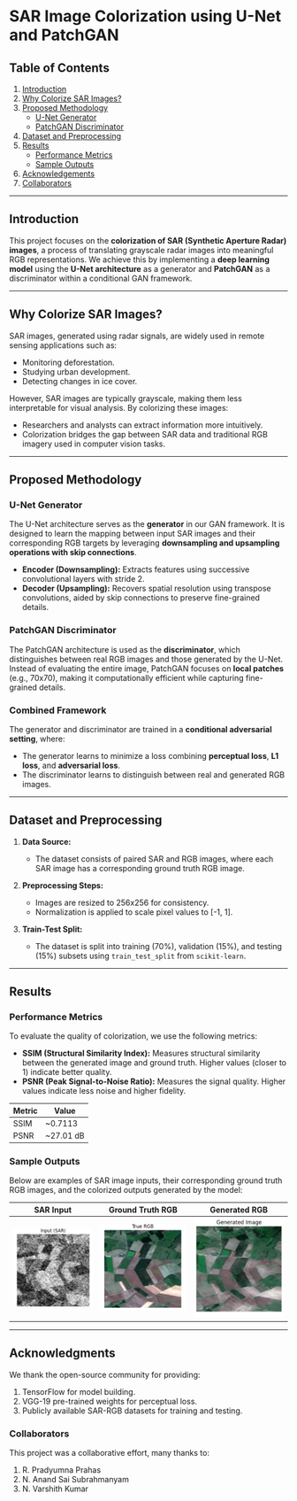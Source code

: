 # SAR Image Colorization using U-Net and PatchGAN

## Table of Contents
1. [Introduction](#introduction)
2. [Why Colorize SAR Images?](#why-colorize-sar-images)
3. [Proposed Methodology](#proposed-methodology)
    - [U-Net Generator](#u-net-generator)
    - [PatchGAN Discriminator](#patchgan-discriminator)
4. [Dataset and Preprocessing](#dataset-and-preprocessing)
5. [Results](#results)
    - [Performance Metrics](#performance-metrics)
    - [Sample Outputs](#sample-outputs)
6. [Acknowledgements](#acknowledgements)
7. [Collaborators](#collaborators)

---

## Introduction

This project focuses on the **colorization of SAR (Synthetic Aperture Radar) images**, a process of translating grayscale radar images into meaningful RGB representations. We achieve this by implementing a **deep learning model** using the **U-Net architecture** as a generator and **PatchGAN** as a discriminator within a conditional GAN framework.

---

## Why Colorize SAR Images?

SAR images, generated using radar signals, are widely used in remote sensing applications such as:
- Monitoring deforestation.
- Studying urban development.
- Detecting changes in ice cover.

However, SAR images are typically grayscale, making them less interpretable for visual analysis. By colorizing these images:
- Researchers and analysts can extract information more intuitively.
- Colorization bridges the gap between SAR data and traditional RGB imagery used in computer vision tasks.

---

## Proposed Methodology

### U-Net Generator
The U-Net architecture serves as the **generator** in our GAN framework. It is designed to learn the mapping between input SAR images and their corresponding RGB targets by leveraging **downsampling and upsampling operations with skip connections**.

- **Encoder (Downsampling):** Extracts features using successive convolutional layers with stride 2.
- **Decoder (Upsampling):** Recovers spatial resolution using transpose convolutions, aided by skip connections to preserve fine-grained details.

### PatchGAN Discriminator
The PatchGAN architecture is used as the **discriminator**, which distinguishes between real RGB images and those generated by the U-Net. Instead of evaluating the entire image, PatchGAN focuses on **local patches** (e.g., 70x70), making it computationally efficient while capturing fine-grained details.

### Combined Framework
The generator and discriminator are trained in a **conditional adversarial setting**, where:
- The generator learns to minimize a loss combining **perceptual loss**, **L1 loss**, and **adversarial loss**.
- The discriminator learns to distinguish between real and generated RGB images.

---

## Dataset and Preprocessing

1. **Data Source:**
   - The dataset consists of paired SAR and RGB images, where each SAR image has a corresponding ground truth RGB image.

2. **Preprocessing Steps:**
   - Images are resized to 256x256 for consistency.
   - Normalization is applied to scale pixel values to [-1, 1].

3. **Train-Test Split:**
   - The dataset is split into training (70%), validation (15%), and testing (15%) subsets using `train_test_split` from `scikit-learn`.

---

## Results

### Performance Metrics
To evaluate the quality of colorization, we use the following metrics:
- **SSIM (Structural Similarity Index):** Measures structural similarity between the generated image and ground truth. Higher values (closer to 1) indicate better quality.
- **PSNR (Peak Signal-to-Noise Ratio):** Measures the signal quality. Higher values indicate less noise and higher fidelity.

| Metric | Value       |
|--------|-------------|
| SSIM   | ~0.7113     |
| PSNR   | ~27.01 dB   |

### Sample Outputs
Below are examples of SAR image inputs, their corresponding ground truth RGB images, and the colorized outputs generated by the model:

| SAR Input      | Ground Truth RGB | Generated RGB |
|----------------|------------------|---------------|
| ![SAR Input](examples/sar_input.png) | ![RGB Truth](examples/ground_truth.png) | ![Generated](examples/generated_output.png) |

---

## Acknowledgments
We thank the open-source community for providing:

1. TensorFlow for model building.
2. VGG-19 pre-trained weights for perceptual loss.
3. Publicly available SAR-RGB datasets for training and testing.

### Collaborators
This project was a collaborative effort, many thanks to:

1. R. Pradyumna Prahas
2. N. Anand Sai Subrahmanyam
3. N. Varshith Kumar
